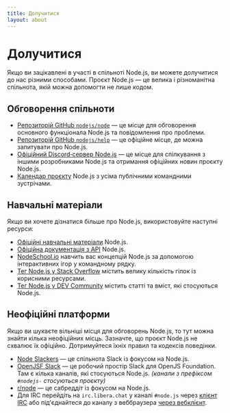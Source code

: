 ```yaml
---
title: Долучитися
layout: about
---
```


# Долучитися

Якщо ви зацікавлені в участі в спільноті Node.js, ви можете долучитися до нас різними способами. Проєкт Node.js — це велика і різноманітна спільнота, якій можна допомогти не лише кодом.

## Обговорення спільноти

- [Репозиторій GitHub `nodejs/node`](https://github.com/nodejs/node/issues) — це місце для обговорення основного функціонала Node.js та повідомлення про проблеми.
- [Репозиторій GitHub `nodejs/help`](https://github.com/nodejs/help/issues) — це офіційне місце, де можна запитувати про Node.js.
- [Офіційний Discord‑сервер Node.js](https://discord.gg/nodejs) — це місце для спілкування з іншими розробниками Node.js та отримання офіційних новин проєкту Node.js.
- [Календар проєкту](https://nodejs.org/calendar) Node.js з усіма публічними командними зустрічами.

## Навчальні матеріали

Якщо ви хочете дізнатися більше про Node.js, використовуйте наступні ресурси:

- [Офіційні навчальні матеріали](https://nodejs.org/en/learn/) Node.js.
- [Офіційна документація з API](https://nodejs.org/api/) Node.js.
- [NodeSchool.io](https://nodeschool.io/) навчить вас концепцій Node.js за допомогою інтерактивних ігор у командному рядку.
- [Тег Node.js у Stack Overflow](https://stackoverflow.com/questions/tagged/node.js) містить велику кількість гілок із корисними ресурсами.
- [Тег Node.js у DEV Community](https://dev.to/t/node) містить статті та вміст, які стосуються Node.js.

## Неофіційні платформи

Якщо ви шукаєте вільніші місця для обговорень Node.js, то тут можна знайти кілька неофіційних місць.
Зазначте, що проєкт Node.js не схвалює їх офіційно. Дотримуйтеся їхніх правил та кодексів поведінки.

- [Node Slackers](https://www.nodeslackers.com/) — це спільнота Slack із фокусом на Node.js.
- [OpenJSF Slack](https://slack-invite.openjsf.org/) — це робочий простір Slack для OpenJS Foundation. Там є кілька каналів, які стосуються Node.js. _(канали з префіксом `#nodejs-` стосуються проєкту)_
- [r/node](https://www.reddit.com/r/node/) — це сабреддіт із фокусом на Node.js.
- Для IRC перейдіть на `irc.libera.chat` у каналі `#node.js` через [клієнт IRC](https://en.wikipedia.org/wiki/Comparison_of_Internet_Relay_Chat_clients) або під'єднайтеся до каналу з веббраузера [через вебклієнт](https://kiwiirc.com/nextclient/).
